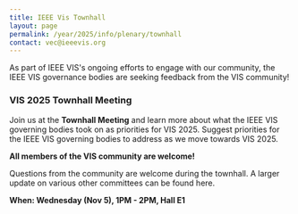 ```yaml
---
title: IEEE Vis Townhall
layout: page
permalink: /year/2025/info/plenary/townhall
contact: vec@ieeevis.org
---
```


As part of IEEE VIS's ongoing efforts to engage with our community, the IEEE VIS governance bodies are seeking feedback from the VIS community!

### VIS 2025 Townhall Meeting

Join us at the **Townhall Meeting** and learn more about what the IEEE VIS governing bodies took on as priorities for VIS 2025.
Suggest priorities for the IEEE VIS governing bodies to address as we move towards VIS 2025.

**All members of the VIS community are welcome!**

Questions from the community are welcome during the townhall. A larger update on various other committees can be found here.

**When: Wednesday (Nov 5), 1PM - 2PM, Hall E1**
